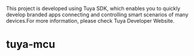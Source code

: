 This project is developed using Tuya SDK, which enables you to quickly develop branded apps connecting and controlling smart scenarios of many devices.For more information, please check Tuya Developer Website.
# tuya-mcu

